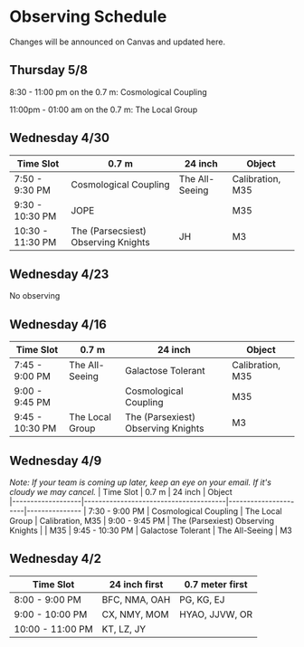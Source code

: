 # Observing Schedule

Changes will be announced on Canvas and updated here.

## Thursday 5/8
8:30 - 11:00 pm on the 0.7 m: Cosmological Coupling

11:00pm - 01:00 am on the 0.7 m: The Local Group


## Wednesday 4/30
| Time Slot         | 0.7 m                                 | 24 inch                             | Object        
|-------------------|---------------------------------------|-------------------------------------|---------------
| 7:50 - 9:30 PM    | Cosmological Coupling                 | The All-Seeing                      | Calibration, M35
| 9:30 - 10:30 PM   | JOPE                                  |                                     | M35
| 10:30 - 11:30 PM  | The (Parsecsiest) Observing Knights    | JH                                  | M3


## Wednesday 4/23
No observing
 

## Wednesday 4/16
| Time Slot         | 0.7 m                                 | 24 inch                             | Object        
|-------------------|---------------------------------------|-------------------------------------|---------------
| 7:45 - 9:00 PM    | The All-Seeing                        | Galactose Tolerant                  | Calibration, M35
| 9:00 - 9:45 PM    |                                       | Cosmological Coupling               | M35
| 9:45 - 10:30 PM   | The Local Group                       | The (Parsexiest) Observing Knights  | M3


## Wednesday 4/9
*Note: If your team is coming up later, keep an eye on your email. If it's cloudy we may cancel.*
| Time Slot         | 0.7 m                                 | 24 inch              | Object        
|-------------------|---------------------------------------|----------------------|---------------
| 7:30 - 9:00 PM    | Cosmological Coupling                 | The Local Group      | Calibration, M35
| 9:00 - 9:45 PM    | The (Parsexiest) Observing Knights    |                      | M35
| 9:45 - 10:30 PM   | Galactose Tolerant                    | The All-Seeing       | M3


## Wednesday 4/2
| Time Slot         | 24 inch first     | 0.7 meter first     
|-------------------|-------------------|---------------------
| 8:00 - 9:00 PM    | BFC, NMA, OAH     | PG, KG, EJ          
| 9:00 - 10:00 PM   | CX, NMY, MOM      | HYAO, JJVW, OR      
| 10:00 - 11:00 PM  | KT, LZ, JY        |                     
